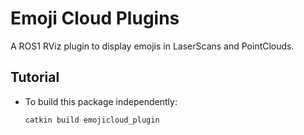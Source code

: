 # Emoji Cloud Plugins

A ROS1 RViz plugin to display emojis in LaserScans and PointClouds.

## Tutorial

* To build this package independently:

	  catkin build emojicloud_plugin
